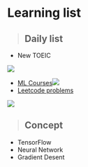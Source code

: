 # **Learning list**

> ## Daily list
* New TOEIC

![](https://i.imgur.com/p2gI83a.jpg)
* [ML Courses](https://speech.ee.ntu.edu.tw/~tlkagk/courses_ML19.html)![](https://i.imgur.com/l7RvVRc.jpg)
* [Leetcode problems](https://leetcode.com/problemset/all/)

![](https://i.imgur.com/cJ00yiF.png)


> ## Concept
* TensorFlow
* Neural Network
* Gradient Desent
